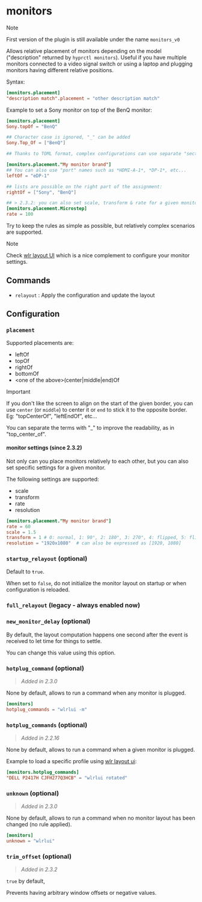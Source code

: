 # monitors

> [!note]
> First version of the plugin is still available under the name `monitors_v0`

Allows relative placement of monitors depending on the model ("description" returned by `hyprctl monitors`).
Useful if you have multiple monitors connected to a video signal switch or using a laptop and plugging monitors having different relative positions.

Syntax:

```toml
[monitors.placement]
"description match".placement = "other description match"
```

Example to set a Sony monitor on top of the BenQ monitor:

```toml
[monitors.placement]
Sony.topOf = "BenQ"

## Character case is ignored, "_" can be added
Sony.Top_Of = ["BenQ"]

## Thanks to TOML format, complex configurations can use separate "sections" for clarity, eg:

[monitors.placement."My monitor brand"]
## You can also use "port" names such as *HDMI-A-1*, *DP-1*, etc...
leftOf = "eDP-1"

## lists are possible on the right part of the assignment:
rightOf = ["Sony", "BenQ"]

## > 2.3.2: you can also set scale, transform & rate for a given monitor
[monitors.placement.Microstep]
rate = 100
```

Try to keep the rules as simple as possible, but relatively complex scenarios are supported.

> [!note]
> Check [wlr layout UI](https://github.com/fdev31/wlr-layout-ui) which is a nice complement to configure your monitor settings.

## Commands

- `relayout` : Apply the configuration and update the layout

## Configuration

### `placement`

Supported placements are:

- leftOf
- topOf
- rightOf
- bottomOf
- \<one of the above>(center|middle|end)Of

> [!important]
> If you don't like the screen to align on the start of the given border,
> you can use `center` (or `middle`) to center it or `end` to stick it to the opposite border.
> Eg: "topCenterOf", "leftEndOf", etc...

You can separate the terms with "_" to improve the readability, as in "top_center_of".

#### monitor settings (since 2.3.2)

Not only can you place monitors relatively to each other, but you can also set specific settings for a given monitor.

The following settings are supported:

- scale
- transform
- rate
- resolution

```toml
[monitors.placement."My monitor brand"]
rate = 60
scale = 1.5
transform = 1 # 0: normal, 1: 90°, 2: 180°, 3: 270°, 4: flipped, 5: flipped 90°, 6: flipped 180°, 7: flipped 270°
resolution = "1920x1080"  # can also be expressed as [1920, 1080]
```

### `startup_relayout` (optional)

Default to `ŧrue`.

When set to `false`,
do not initialize the monitor layout on startup or when configuration is reloaded.

### `full_relayout` (legacy - always enabled now)

### `new_monitor_delay` (optional)

By default,
the layout computation happens one second after the event is received to let time for things to settle.

You can change this value using this option.

### `hotplug_command` (optional)

> _Added in 2.3.0_

None by default, allows to run a command when any monitor is plugged.


```toml
[monitors]
hotplug_commands = "wlrlui -m"
```

### `hotplug_commands` (optional)

> _Added in 2.2.16_

None by default, allows to run a command when a given monitor is plugged.

Example to load a specific profile using [wlr layout ui](https://github.com/fdev31/wlr-layout-ui):

```toml
[monitors.hotplug_commands]
"DELL P2417H CJFH277Q3HCB" = "wlrlui rotated"
```

### `unknown` (optional)

> _Added in 2.3.0_

None by default,
allows to run a command when no monitor layout has been changed (no rule applied).

```toml
[monitors]
unknown = "wlrlui"
```

### `trim_offset` (optional)

> _Added in 2.3.2_

`true` by default,

Prevents having arbitrary window offsets or negative values.
